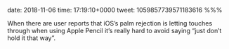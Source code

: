 date: 2018-11-06
time: 17:19:10+0000
tweet: 1059857739571183616
%%%

When there are user reports that iOS’s palm rejection is letting touches through when using Apple Pencil it’s really hard to avoid saying “just don’t hold it that way”.
